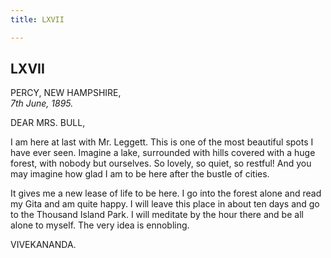 ```yaml
---
title: LXVII

---
```





  

  


## LXVII

PERCY, NEW HAMPSHIRE,  
*7th June, 1895.*

DEAR MRS. BULL,

I am here at last with Mr. Leggett. This is one of the most beautiful
spots I have ever seen. Imagine a lake, surrounded with hills covered
with a huge forest, with nobody but ourselves. So lovely, so quiet, so
restful! And you may imagine how glad I am to be here after the bustle
of cities.

It gives me a new lease of life to be here. I go into the forest alone
and read my Gita and am quite happy. I will leave this place in about
ten days and go to the Thousand Island Park. I will meditate by the hour
there and be all alone to myself. The very idea is ennobling.

VIVEKANANDA.


